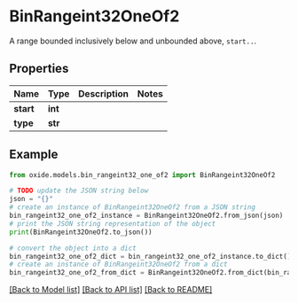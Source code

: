# BinRangeint32OneOf2

A range bounded inclusively below and unbounded above, `start..`.

## Properties

Name | Type | Description | Notes
------------ | ------------- | ------------- | -------------
**start** | **int** |  | 
**type** | **str** |  | 

## Example

```python
from oxide.models.bin_rangeint32_one_of2 import BinRangeint32OneOf2

# TODO update the JSON string below
json = "{}"
# create an instance of BinRangeint32OneOf2 from a JSON string
bin_rangeint32_one_of2_instance = BinRangeint32OneOf2.from_json(json)
# print the JSON string representation of the object
print(BinRangeint32OneOf2.to_json())

# convert the object into a dict
bin_rangeint32_one_of2_dict = bin_rangeint32_one_of2_instance.to_dict()
# create an instance of BinRangeint32OneOf2 from a dict
bin_rangeint32_one_of2_from_dict = BinRangeint32OneOf2.from_dict(bin_rangeint32_one_of2_dict)
```
[[Back to Model list]](../README.md#documentation-for-models) [[Back to API list]](../README.md#documentation-for-api-endpoints) [[Back to README]](../README.md)


